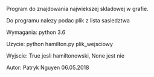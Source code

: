 Program do znajdowania najwiekszej skladowej w grafie.

Do programu nalezy podac plik z lista sasiedztwa

Wymagania: python 3.6

Uzycie:
python hamilton.py plik_wejsciowy


Wyjscie:
True jesli hamiltonowski, None jest nie


Autor: Patryk Nguyen 06.05.2018